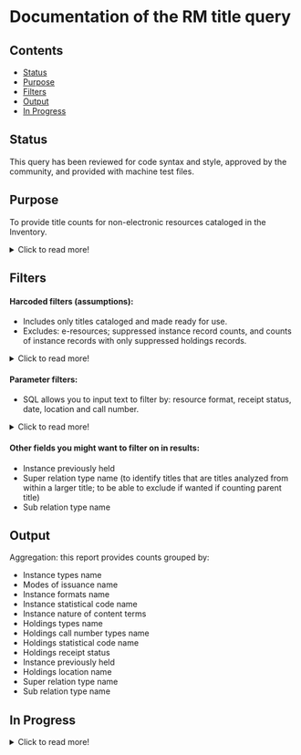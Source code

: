 # Documentation of the RM title query

## Contents
* [Status](https://github.com/LM-15/falltest/blob/main/README.md#status)
* [Purpose](https://github.com/LM-15/falltest/blob/main/README.md#purpose)
* [Filters](https://github.com/LM-15/falltest/blob/main/README.md#filters)
* [Output](https://github.com/LM-15/falltest/blob/main/README.md#output)
* [In Progress](https://github.com/LM-15/falltest/blob/main/README.md#in-progress) 


## Status
This query has been reviewed for code syntax and style, approved by the community, and provided with machine test files.

## Purpose
To provide title counts for non-electronic resources cataloged in the Inventory.  

<details>
  <summary>Click to read more!</summary>
  
  * Provides unique title counts (i.e., only one count if more than one copy/subscription).  See assumptions and filters available below. Note that it is It is generally assumed that if you need a holdings count as of a certain date, you take it on that date; while you can use processing dates to exclude items newly added after a certain date, you cannot get back titles that were withdrawn or transferred through this query. Local and national definitions can be updated from year to year; be sure to review for needed changes.
  </details>
  
  ## Filters
  
  #### Harcoded filters (assumptions):
* Includes only titles cataloged and made ready for use.
* Excludes: e-resources; suppressed instance record counts, and counts of instance records with only suppressed holdings records.  

<details>
  <summary>Click to read more!</summary>
  
  * Each instance has a holdings record.  Each holdings record has a permanent location.
  * Excludes suppressed instance records (instance discovery suppress value is “true”)
  * [When this field becomes available:] Excludes instance record that do not have at least one holdings record not suppressed (all holdings discovery suppress values are “true”)
  * Includes counts of titles cataloged and made ready for use (records with instance statuses names of “cataloged” or “batch loaded”).  Note that if  your institution sets an instance statuses name for unpurchased patron driven acquisition items, they can be excluded in this way.  [This hard coded filter not currently set because of a lack of test data]
  * Excludes instance records with instance format names of “computer – online resource” or “ISNULL.”  And excludes instance records with holdings library names of “Online” or “ISNULL.”  (Online resource counts are excluded even if tracked in the Inventory; see the ERM queries for online titles held counts. Each reporter must know where her/his institution’s various resources are tracked and find the needed reports as appropriate, adding together counts if needed, and avoiding any duplication if possible.)
  </details>
  
#### Parameter filters:

* SQL allows you to input text to filter by: resource format, receipt status, date, location and call number.

<details>
  <summary>Click to read more!</summary>
  
  * Resource format (Reporters need to know how their institutions records format information locally; it may use one of more of these fields, but not all of these commonly used fields listed here.  You may want to remove all references to unneeded fields throughout the query.
    * Instance types name (e.g., text, video, computer dataset, etc.)  (query allows up to three selected simultaneously)
    * Instance formats name (e.g., video – videocassette, unmediated – sheet, microform – microfilm roll, etc.)  (query allows up to three selected simultaneously)
    * Instance nature of content terms (e.g., autobiography, journal, newspaper, research report, etc.)
    * Instance statistical code name
    * Holdings statistical code name
    * Inventory modes of issuance name (e.g., serial, integrating resource, single unit, unspecified, etc.)
    * Holdings types name (e.g., physical, electronic, serial, mutli-part monograph, etc.)
* Receipt status
  * Holdings receipt status (e.g., not currently received)
* Date:
  * Cataloged date (allows you to specify start and end date)
  * [Is this usable yet?] Date published
* Location: (where housed)
  * Holdings permanent location id
  * Holdings location name
  * Holdings campus name
  * Holdings institution name
* Call number  [how do we suggest they use?]
  * Holdings call number types name (e.g., LC, NLM, Dewey Decimal, etc.)
  * Holdings call number
  </details>
  
  #### Other fields you might want to filter on in results:
    * Instance previously held
    * Super relation type name  (to identify titles that are titles analyzed from within a larger title; to be able to exclude if wanted if counting parent title)
    * Sub relation type name

## Output
Aggregation:  this report provides counts grouped by:
* Instance types name
* Modes of issuance name
* Instance formats name
* Instance statistical code name
* Instance nature of content terms
* Holdings types name
* Holdings call number types name
* Holdings statistical code name
* Holdings receipt status
* Instance previously held
* Holdings location name
* Super relation type name  
* Sub relation type name

## In Progress
<details>
  <summary>Click to read more!</summary>
  See this page for additiona info recorded by the Resource Management reporters: https://wiki.folio.org/x/OA8uAg 
  
* Will add/address these requests when:
  * More records are available in the LDP
    * the hardcoded filter for instance statuses names of “cataloged” or “batch loaded” is not yet included because of a lack of test data.
  * We find out more about how institutions are coding or when fields are available in LDP
    * add more filters and values for virtual titles as hardcoded filter (instance type, nature of content, inventory libraries name)
  * When have more time?
    * counting separately multiople formats attached to the same record (maybe by unique instances and unique holdings formats)
    * consortial concerns for counting
    * info tracked possibly through holdings records notes?: previous bindings, copy notes, dedications, inscriptions
  * Data is accessible in LDP 
    * dateOfPublication (date of publication from source record more standardizable?)
    * holdings discovery suppress (not in LDP at this time)
    * instance status updated date (not in LDP at this time)
    * country of publication (soure record)
    * geographic area code (source record)
    * language
    * if open access item
    * withdrawn in timeframe
    * transferred within the institution in a time period
    * has retention requirements / is an obligatory copy
    * government document
    * left by decedents
    * Received as gifts
    * Acquired as part of a project
    * Identifying records for collections like CRL if in catalog, so can be excluded for national reporting
  </details>
